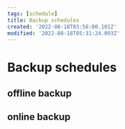 ```yaml
---
tags: [schedule]
title: Backup schedules
created: '2022-08-18T03:56:00.101Z'
modified: '2022-08-18T05:31:24.093Z'
---
```


# Backup schedules

## offline backup

## online backup
